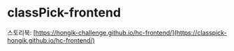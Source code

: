 # classPick-frontend

스토리북: [https://hongik-challenge.github.io/hc-frontend/](https://classpick-hongik.github.io/hc-frontend/)
